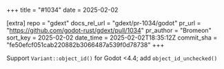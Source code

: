 +++
title = "#1034"
date = 2025-02-02

[extra]
repo = "gdext"
docs_rel_url = "gdext/pr-1034/godot"
pr_url = "https://github.com/godot-rust/gdext/pull/1034"
pr_author = "Bromeon"
sort_key = 2025-02-02
date_time = 2025-02-02T18:35:12Z
commit_sha = "fe50efcf051cab220882b3066487a539f0d78738"
+++

Support `Variant::object_id()` for Godot <4.4; add `object_id_unchecked()`
